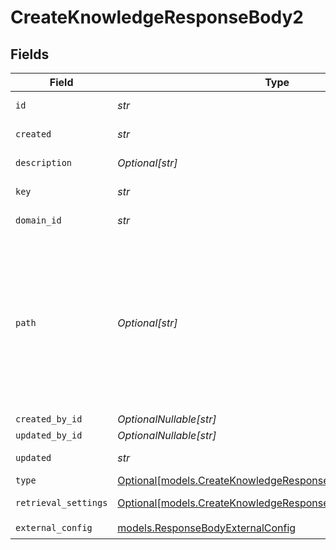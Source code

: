 # CreateKnowledgeResponseBody2


## Fields

| Field                                                                                                                                                                                                                                                                                          | Type                                                                                                                                                                                                                                                                                           | Required                                                                                                                                                                                                                                                                                       | Description                                                                                                                                                                                                                                                                                    | Example                                                                                                                                                                                                                                                                                        |
| ---------------------------------------------------------------------------------------------------------------------------------------------------------------------------------------------------------------------------------------------------------------------------------------------- | ---------------------------------------------------------------------------------------------------------------------------------------------------------------------------------------------------------------------------------------------------------------------------------------------- | ---------------------------------------------------------------------------------------------------------------------------------------------------------------------------------------------------------------------------------------------------------------------------------------------- | ---------------------------------------------------------------------------------------------------------------------------------------------------------------------------------------------------------------------------------------------------------------------------------------------- | ---------------------------------------------------------------------------------------------------------------------------------------------------------------------------------------------------------------------------------------------------------------------------------------------- |
| `id`                                                                                                                                                                                                                                                                                           | *str*                                                                                                                                                                                                                                                                                          | :heavy_check_mark:                                                                                                                                                                                                                                                                             | The unique identifier of the knowledge base.                                                                                                                                                                                                                                                   |                                                                                                                                                                                                                                                                                                |
| `created`                                                                                                                                                                                                                                                                                      | *str*                                                                                                                                                                                                                                                                                          | :heavy_check_mark:                                                                                                                                                                                                                                                                             | The creation date of the knowledge base.                                                                                                                                                                                                                                                       |                                                                                                                                                                                                                                                                                                |
| `description`                                                                                                                                                                                                                                                                                  | *Optional[str]*                                                                                                                                                                                                                                                                                | :heavy_minus_sign:                                                                                                                                                                                                                                                                             | The description of the knowledge base.                                                                                                                                                                                                                                                         |                                                                                                                                                                                                                                                                                                |
| `key`                                                                                                                                                                                                                                                                                          | *str*                                                                                                                                                                                                                                                                                          | :heavy_check_mark:                                                                                                                                                                                                                                                                             | The unique key of the knowledge base.                                                                                                                                                                                                                                                          |                                                                                                                                                                                                                                                                                                |
| `domain_id`                                                                                                                                                                                                                                                                                    | *str*                                                                                                                                                                                                                                                                                          | :heavy_check_mark:                                                                                                                                                                                                                                                                             | The project/domain ID of the knowledge base.                                                                                                                                                                                                                                                   |                                                                                                                                                                                                                                                                                                |
| `path`                                                                                                                                                                                                                                                                                         | *Optional[str]*                                                                                                                                                                                                                                                                                | :heavy_minus_sign:                                                                                                                                                                                                                                                                             | Entity storage path in the format: `project/folder/subfolder/...`<br/><br/>The first element identifies the project, followed by nested folders (auto-created as needed).<br/><br/>With project-based API keys, the first element is treated as a folder name, as the project is predetermined by the API key. | Default                                                                                                                                                                                                                                                                                        |
| `created_by_id`                                                                                                                                                                                                                                                                                | *OptionalNullable[str]*                                                                                                                                                                                                                                                                        | :heavy_minus_sign:                                                                                                                                                                                                                                                                             | N/A                                                                                                                                                                                                                                                                                            |                                                                                                                                                                                                                                                                                                |
| `updated_by_id`                                                                                                                                                                                                                                                                                | *OptionalNullable[str]*                                                                                                                                                                                                                                                                        | :heavy_minus_sign:                                                                                                                                                                                                                                                                             | N/A                                                                                                                                                                                                                                                                                            |                                                                                                                                                                                                                                                                                                |
| `updated`                                                                                                                                                                                                                                                                                      | *str*                                                                                                                                                                                                                                                                                          | :heavy_check_mark:                                                                                                                                                                                                                                                                             | The last update date of the knowledge base.                                                                                                                                                                                                                                                    |                                                                                                                                                                                                                                                                                                |
| `type`                                                                                                                                                                                                                                                                                         | [Optional[models.CreateKnowledgeResponseBodyKnowledgeType]](../models/createknowledgeresponsebodyknowledgetype.md)                                                                                                                                                                             | :heavy_minus_sign:                                                                                                                                                                                                                                                                             | N/A                                                                                                                                                                                                                                                                                            |                                                                                                                                                                                                                                                                                                |
| `retrieval_settings`                                                                                                                                                                                                                                                                           | [Optional[models.CreateKnowledgeResponseBodyRetrievalSettings]](../models/createknowledgeresponsebodyretrievalsettings.md)                                                                                                                                                                     | :heavy_minus_sign:                                                                                                                                                                                                                                                                             | The retrieval settings for the knowledge base.                                                                                                                                                                                                                                                 |                                                                                                                                                                                                                                                                                                |
| `external_config`                                                                                                                                                                                                                                                                              | [models.ResponseBodyExternalConfig](../models/responsebodyexternalconfig.md)                                                                                                                                                                                                                   | :heavy_check_mark:                                                                                                                                                                                                                                                                             | N/A                                                                                                                                                                                                                                                                                            |                                                                                                                                                                                                                                                                                                |